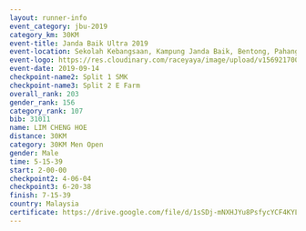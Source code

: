 ```yaml
---
layout: runner-info 
event_category: jbu-2019 
category_km: 30KM 
event-title: Janda Baik Ultra 2019
event-location: Sekolah Kebangsaan, Kampung Janda Baik, Bentong, Pahang, Malaysia 
event-logo: https://res.cloudinary.com/raceyaya/image/upload/v1569217009/logo/janda-baik_vch1pc.jpg 
event-date: 2019-09-14 
checkpoint-name2: Split 1 SMK 
checkpoint-name3: Split 2 E Farm 
overall_rank: 203
gender_rank: 156
category_rank: 107
bib: 31011
name: LIM CHENG HOE
distance: 30KM
category: 30KM Men Open
gender: Male
time: 5-15-39
start: 2-00-00
checkpoint2: 4-06-04
checkpoint3: 6-20-38
finish: 7-15-39
country: Malaysia
certificate: https://drive.google.com/file/d/1sSDj-mNXHJYu8PsfycYCF4KYLc0gOTi-/view?usp=sharing
---
```


